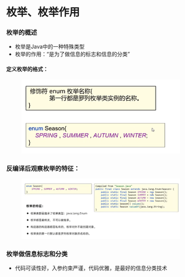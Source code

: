 # 枚举、枚举作用

### 枚举的概述

* 枚举是Java中的一种特殊类型
* 枚举的作用：“是为了做信息的标志和信息的分类”

#### 定义枚举的格式：

<figure><img src="../.gitbook/assets/image (12).png" alt=""><figcaption></figcaption></figure>

### 反编译后观察枚举的特征：

<figure><img src="../.gitbook/assets/image (1) (4).png" alt=""><figcaption></figcaption></figure>

### 枚举做信息标志和分类

* 代码可读性好，入参约束严谨，代码优雅，是最好的信息分类技术
